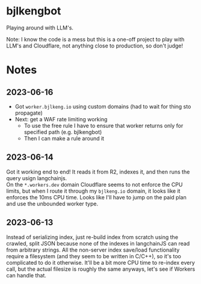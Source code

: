 # bjlkengbot
Playing around with LLM's.

Note: I know the code is a mess but this is a one-off project to play with LLM's and Cloudflare, not anything close to production, so don't judge!

# Notes

## 2023-06-16
* Got `worker.bjlkeng.io` using custom domains (had to wait for thing sto propagate)
* Next: get a WAF rate limiting working
    * To use the free rule I have to ensure that worker returns only for specified path (e.g. bjlkengbot)
    * Then I can make a rule around it


## 2023-06-14
Got it working end to end!  It reads it from R2, indexes it, and then runs the query usign langchainjs.  
On the `*.workers.dev` domain Cloudflare seems to not enforce the CPU limits, but when I route it through
my `bjlkeng.io` domain, it looks like it enforces the 10ms CPU time.  Looks like I'll have to jump on the paid
plan and use the unbounded worker type.

## 2023-06-13
Instead of serializing index, just re-build index from scratch using the
crawled, split JSON because none of the indexes in langchainJS can read from
arbitrary strings.  All the non-server index save/load functionality require a
filesystem (and they seem to be written in C/C++), so it's too complicated to do it otherwise.  It'll be a bit more CPU time to re-index every call, but the actual filesize is roughly the same anyways, let's see if Workers can handle that.